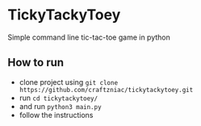 # TickyTackyToey
Simple command line tic-tac-toe game in python

## How to run
- clone project using `git clone https://github.com/craftzniac/tickytackytoey.git`
- run `cd tickytackytoey/`
- and run `python3 main.py`
- follow the instructions
